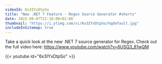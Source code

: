 ```yaml
---
videoId: 6x3IYxDtpSo
title: "New .NET 7 Feature - Regex Source Generator #shorts"
date: 2022-09-07T22:10:00+01:00
thumbnail: "https://i.ytimg.com/vi/6x3IYxDtpSo/hqdefault.jpg"
includeInSitemap: true
---
```


Take a quick look at the new .NET 7 source generator for Regex. Check out the full video here: https://www.youtube.com/watch?v=6USQ3_81wQM

<!--more-->

{{< youtube id="6x3IYxDtpSo" >}}

